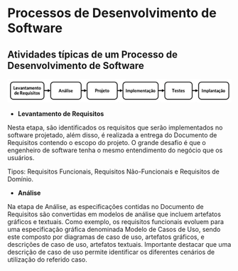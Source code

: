 # Processos de Desenvolvimento de Software

## Atividades típicas de um Processo de Desenvolvimento de Software

![atividades-processo-desenvolvimento-de-software](img1-processos-de-desenvolvimento-de-software.png)

* **Levantamento de Requisitos**

Nesta etapa, são identificados os requisitos que serão implementados no software projetado, além disso, é realizada a entrega do Documento de Requisitos contendo o escopo do projeto. O grande desafio é que o engenheiro de software tenha o mesmo entendimento do negócio que os usuários.

Tipos: Requisitos Funcionais, Requisitos Não-Funcionais e Requisitos de Domínio.

* **Análise**

Na etapa de Análise, as especificações contidas no Documento de Requisitos são convertidas em modelos de análise que incluem artefatos gráficos e textuais. Como exemplo, os requisitos funcionais evoluem para uma especificação gráfica denominada Modelo de Casos de Uso, sendo este composto por diagramas de caso de uso, artefatos gráficos, e descrições de caso de uso, artefatos textuais. Importante destacar que uma descrição de caso de uso permite identificar os diferentes cenários de utilização do referido caso.